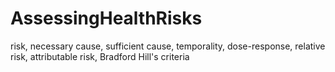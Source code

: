 # AssessingHealthRisks

risk, necessary cause, sufficient cause, temporality, dose-response, relative risk, attributable risk, Bradford Hill's criteria
